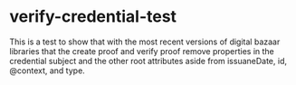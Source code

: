# verify-credential-test

This is a test to show that with the most recent versions of digital bazaar libraries that the create proof and verify proof remove properties in
the credential subject and the other root attributes aside from issuaneDate, id, @context, and type.
